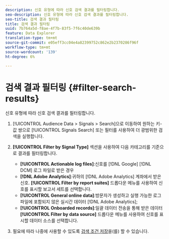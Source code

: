 ```yaml
---
description: 신호 유형에 따라 신호 검색 결과를 필터링합니다.
seo-description: 신호 유형에 따라 신호 검색 결과를 필터링합니다.
seo-title: 검색 결과 필터링
title: 검색 결과 필터링
uuid: 7b764a5d-f8ae-4f7b-83f5-7f6c40de639b
feature: Data Explorer
translation-type: tm+mt
source-git-commit: e05eff3cc04e4a82399752c862e2b2370286f96f
workflow-type: tm+mt
source-wordcount: '139'
ht-degree: 6%

---
```



# 검색 결과 필터링 {#filter-search-results}

신호 유형에 따라 신호 검색 결과를 필터링합니다.

1. [!UICONTROL Audience Data > Signals > Search]으로 이동하여 원하는 키-값 쌍으로 [!UICONTROL Signals Search] 또는 필터를 사용하여 더 광범위한 검색을 실행합니다.
1. **[!UICONTROL Filter by Signal Type]** 섹션을 사용하여 다음 카테고리를 기준으로 결과를 필터링합니다.

   * **[!UICONTROL Actionable log files]**:신호를  [!DNL Google] [!DNL DCM] 로그 파일로 받은 경우
   * **[!DNL Adobe Analytics]**:귀하의  [!DNL Adobe Analytics] 계좌에서 받은 신호. **[!UICONTROL Filter by report suites]** 드롭다운 메뉴를 사용하여 신호를 표시할 보고서 세트를 선택합니다.
   * **[!UICONTROL General online data]**:방문자가 생성하고 실행 가능한 로그 파일에 포함되지 않은 실시간 데이터  [!DNL Adobe Analytics];
   * **[!UICONTROL Onboarded records]**:일괄 데이터 전송을 통해 받은 데이터 **[!UICONTROL Filter by data source]** 드롭다운 메뉴를 사용하여 신호를 표시할 데이터 소스를 선택합니다.

1. 필요에 따라 나중에 사용할 수 있도록 [검색 조건 저장](../../../features/data-explorer/data-explorer-signals-search/data-explorer-save-search.md)을(를) 할 수 있습니다.
